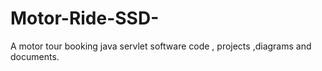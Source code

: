 # Motor-Ride-SSD-
A motor tour booking java servlet software code , projects ,diagrams and documents.
